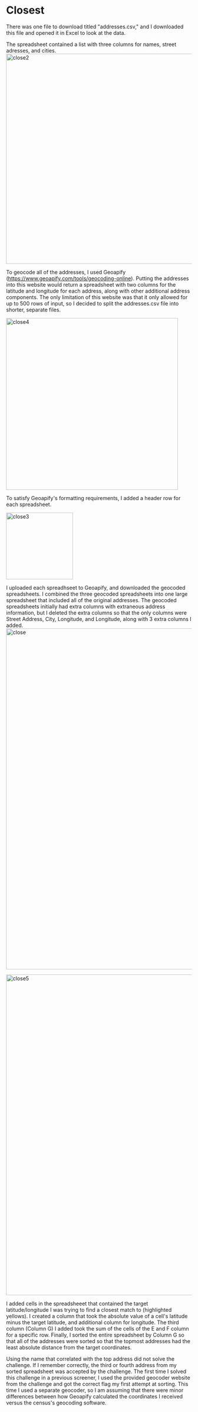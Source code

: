 # Closest

There was one file to download titled "addresses.csv," and I downloaded this file and opened it in Excel to look at the data.

The spreadsheet contained a list with three columns for names, street adresses, and cities.
<img width="570" alt="close2" src="https://user-images.githubusercontent.com/97570623/236563692-a7a0bd89-b619-4866-8e1b-63e190098226.PNG">


To geocode all of the addresses, I used Geoapify (https://www.geoapify.com/tools/geocoding-online). Putting the addresses into this website would return a spreadsheet with two columns for the latitude and longitude for each address, along with other additional address components. The only limitation of this website was that it only allowed for up to 500 rows of input, so I decided to split the addresses.csv file into shorter, separate files.

<img width="466" alt="close4" src="https://user-images.githubusercontent.com/97570623/236562211-45289fc0-48f7-42f7-a234-c5c1cee9dd1d.PNG">

To satisfy Geoapify's formatting requirements, I added a header row for each spreadsheet.

<img width="181" alt="close3" src="https://user-images.githubusercontent.com/97570623/236562401-9f701739-38f6-4efe-9bd1-eeef0aa05899.PNG">


I uploaded each spreadhseet to Geoapify, and downloaded the geocoded spreadsheets. I combined the three geocoded spreadsheets into one large spreadsheet that included all of the original addresses. The geocoded spreadsheets initially had extra columns with extraneous address information, but I deleted the extra columns so that the only columns were Street Address, City, Longitude, and Longitude, along with 3 extra columns I added.
<img width="925" alt="close" src="https://user-images.githubusercontent.com/97570623/236562195-27d09434-5e28-4692-b0f1-774d6b6be11b.PNG">

<img width="870" alt="close5" src="https://user-images.githubusercontent.com/97570623/236562470-b1418d29-f31d-41da-8324-e72de949dd47.PNG">


I added cells in the spreadsheeet that contained the target latitude/longitude I was trying to find a closest match to (highlighted yellows). I created a column that took the absolute value of a cell's latitude minus the target latitude, and additional column for longitude. The third column (Column G) I added took the sum of the cells of the E and F column for a specific row. Finally, I sorted the entire spreadsheet by Column G so that all of the addresses were sorted so that the topmost addresses had the least absolute distance from the target coordinates.

Using the name that correlated with the top address did not solve the challenge. If I remember correctly, the third or fourth address from my sorted spreadsheet was accepted by the challenge. The first time I solved this challenge in a previous screener, I used the provided geocoder website from the challenge and got the correct flag my first attempt at sorting. This time I used a separate geocoder, so I am assuming that there were minor differences between how Geoapify calculated the coordinates I received versus the census's geocoding software.
